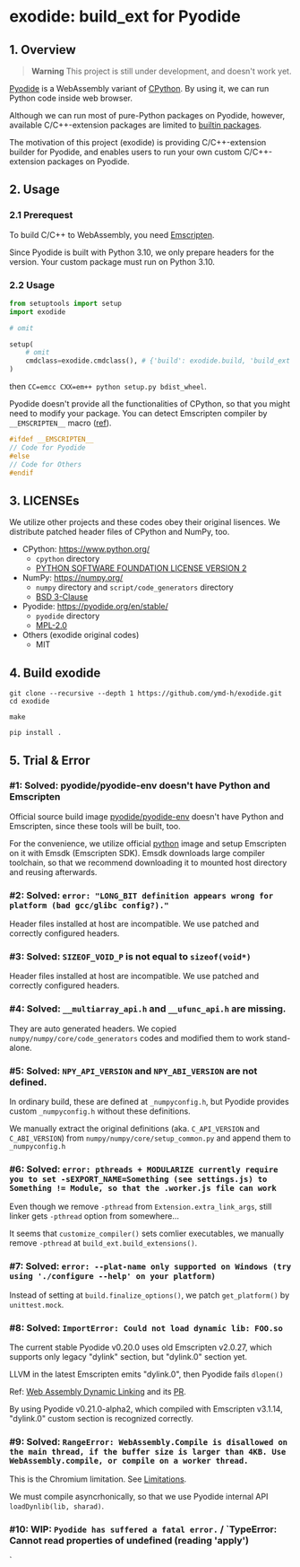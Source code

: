 # exodide: build_ext for Pyodide

## 1. Overview

> **Warning**
> This project is still under development, and doesn't work yet.


[Pyodide](https://pyodide.org/en/stable/index.html) is a WebAssembly
variant of [CPython](https://www.python.org/). By using it, we can run
Python code inside web browser.

Although we can run most of pure-Python packages on Pyodide, however,
available C/C++-extension packages are limited to
[builtin packages](https://pyodide.org/en/stable/usage/packages-in-pyodide.html).

The motivation of this project (exodide) is providing C/C++-extension
builder for Pyodide, and enables users to run your own custom
C/C++-extension packages on Pyodide.

## 2. Usage

### 2.1 Prerequest
To build C/C++ to WebAssembly, you need
[Emscripten](https://emscripten.org/).

Since Pyodide is built with Python 3.10, we only prepare headers for
the version. Your custom package must run on Python 3.10.

### 2.2 Usage

```python:setup.py
from setuptools import setup
import exodide

# omit

setup(
    # omit
    cmdclass=exodide.cmdclass(), # {'build': exodide.build, 'build_ext': exodide.build_ext}
)
```

then `CC=emcc CXX=em++ python setup.py bdist_wheel`.


Pyodide doesn't provide all the functionalities of CPython, so that
you might need to modify your package. You can detect Emscripten
compiler by `__EMSCRIPTEN__` macro ([ref](https://emscripten.org/docs/compiling/Building-Projects.html#detecting-emscripten-in-preprocessor)).

```cpp
#ifdef __EMSCRIPTEN__
// Code for Pyodide
#else
// Code for Others
#endif
```

## 3. LICENSEs

We utilize other projects and these codes obey their original lisences.
We distribute patched header files of CPython and NumPy, too.

* CPython: https://www.python.org/
  * `cpython` directory
  * [PYTHON SOFTWARE FOUNDATION LICENSE VERSION 2](https://github.com/python/cpython/blob/main/LICENSE)
* NumPy: https://numpy.org/
  * `numpy` directory and `script/code_generators` directory
  * [BSD 3-Clause](https://github.com/numpy/numpy/blob/main/LICENSE.txt)
* Pyodide: https://pyodide.org/en/stable/
  * `pyodide` directory
  * [MPL-2.0](https://github.com/pyodide/pyodide/blob/main/LICENSE)
* Others (exodide original codes)
  * MIT


## 4. Build exodide

```shell
git clone --recursive --depth 1 https://github.com/ymd-h/exodide.git
cd exodide

make

pip install .
```


## 5. Trial & Error

### #1: Solved: pyodide/pyodide-env doesn't have Python and Emscripten

Official source build image
[pyodide/pyodide-env](https://hub.docker.com/r/pyodide/pyodide-env)
doesn't have Python and Emscripten, since these tools will be built, too.

For the convenience, we utilize official
[python](https://hub.docker.com/_/python) image and setup Emscripten
on it with Emsdk (Emscripten SDK). Emsdk downloads large compiler
toolchain, so that we recommend downloading it to mounted host
directory and reusing afterwards.



### #2: Solved: `error: "LONG_BIT definition appears wrong for platform (bad gcc/glibc config?)."`

Header files installed at host are incompatible. We use patched and
correctly configured headers.

### #3: Solved: `SIZEOF_VOID_P` is not equal to `sizeof(void*)`

Header files installed at host are incompatible. We use patched and
correctly configured headers.


### #4: Solved: `__multiarray_api.h` and `__ufunc_api.h` are missing.

They are auto generated headers. We copied
`numpy/numpy/core/code_generators` codes and modified them to work
stand-alone.


### #5: Solved: `NPY_API_VERSION` and `NPY_ABI_VERSION` are not defined.

In ordinary build, these are defined at `_numpyconfig.h`, but Pyodide
provides custom `_numpyconfig.h` without these definitions.

We manually extract the original definitions (aka. `C_API_VERSION` and
`C_ABI_VERSION`) from `numpy/numpy/core/setup_common.py` and append
them to `_numpyconfig.h`


### #6: Solved: `error: pthreads + MODULARIZE currently require you to set -sEXPORT_NAME=Something (see settings.js) to Something != Module, so that the .worker.js file can work`

Even though we remove `-pthread` from `Extension.extra_link_args`,
still linker gets `-pthread` option from somewhere...

It seems that `customize_compiler()` sets comlier executables, we
manually remove `-pthread` at `build_ext.build_extensions()`.


### #7: Solved: `error: --plat-name only supported on Windows (try using './configure --help' on your platform)`

Instead of setting at `build.finalize_options()`, we patch
`get_platform()` by `unittest.mock`.


### #8: Solved: `ImportError: Could not load dynamic lib: FOO.so`


The current stable Pyodide v0.20.0 uses old Emscripten v2.0.27, which
supports only legacy "dylink" section, but "dylink.0" section yet.

LLVM in the latest Emscripten emits "dylink.0", then Pyodide fails `dlopen()`

Ref: [Web Assembly Dynamic Linking](https://github.com/WebAssembly/tool-conventions/blob/main/DynamicLinking.md) and its [PR](https://github.com/WebAssembly/tool-conventions/pull/170).


By using Pyodide v0.21.0-alpha2, which compiled with Emscripten
v3.1.14, "dylink.0" custom section is recognized correctly.


### #9: Solved: `RangeError: WebAssembly.Compile is disallowed on the main thread, if the buffer size is larger than 4KB. Use WebAssembly.compile, or compile on a worker thread.`


This is the Chromium limitation. See [Limitations](https://emscripten.org/docs/compiling/Dynamic-Linking.html#limitations).


We must compile asyncrhonically, so that we use Pyodide internal API
`loadDynlib(lib, sharad)`.



### #10: WIP: `Pyodide has suffered a fatal error.` / `TypeError: Cannot read properties of undefined (reading 'apply')
`
